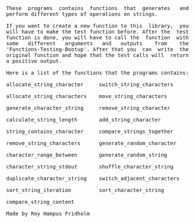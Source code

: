 
<pre>
These  programs  contains  functions  that  generates   and
perform different types of operations on strings.

If you want to create a new function to this  library,  you
will have to make the test function before. After the  test
function is done, you will have to call the  function  with
some   different   arguments   and   outputs    from    the
'Functions-Testing-Bootup'. After that you  can  write  the
original function and hope that the test calls will  return
a positive output.

Here is a list of the functions that the programs contains:

allocate_string_character     switch_string_characters

allocate_string_characters    move_string_characters

generate_character_string     remove_string_character

calculate_string_length       add_string_character

string_contains_character     compare_strings_together

remove_string_characters      generate_random_character

character_range_between       generate_random_string

character_string_stdout       shuffle_character_string

duplicate_character_string    switch_adjacent_characters

sort_string_iteration         sort_character_string

compare_string_content

Made by Roy Hampus Fridholm
</pre>
